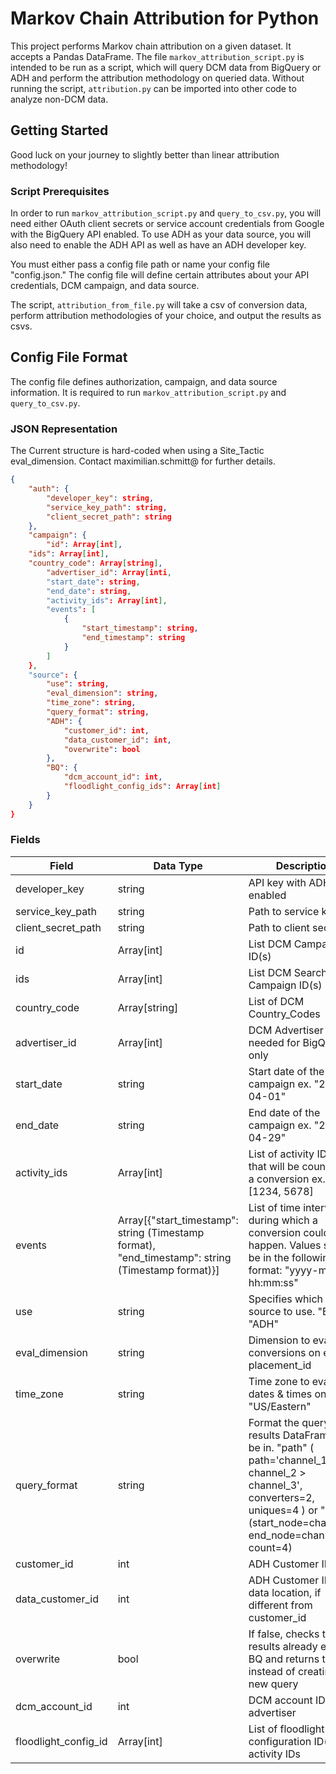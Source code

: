 # Markov Chain Attribution for Python

This project performs Markov chain attribution on a given dataset. It accepts a Pandas DataFrame. The file `markov_attribution_script.py` is intended to be run as a script, which will query DCM data from BigQuery or ADH and perform the attribution methodology on queried data. Without running the script, `attribution.py` can be imported into other code to analyze non-DCM data.

## Getting Started

Good luck on your journey to slightly better than linear attribution methodology!

### Script Prerequisites

In order to run `markov_attribution_script.py` and `query_to_csv.py`, you will need either OAuth client secrets or service account credentials from Google with the BigQuery API enabled. To use ADH as your data source, you will also need to enable the ADH API as well as have an ADH developer key.

You must either pass a config file path or name your config file "config.json." The config file will define certain attributes about your API credentials, DCM campaign, and data source.

The script, `attribution_from_file.py` will take a csv of conversion data, perform attribution methodologies of your choice, and output the results as csvs.

## Config File Format

The config file defines authorization, campaign, and data source information. It is required to run `markov_attribution_script.py` and `query_to_csv.py`.

### JSON Representation

The Current structure is hard-coded when using a Site_Tactic eval_dimension. Contact maximilian.schmitt@ for further details.

```json
{
    "auth": {
        "developer_key": string,
        "service_key_path": string,
        "client_secret_path": string
    },
    "campaign": {
        "id": Array[int],
	"ids": Array[int],
	"country_code": Array[string],
        "advertiser_id": Array[inti,
        "start_date": string,
        "end_date": string,
        "activity_ids": Array[int],
        "events": [
            {
                "start_timestamp": string,
                "end_timestamp": string
            }
        ]
    },
    "source": {
        "use": string,
        "eval_dimension": string,
        "time_zone": string,
        "query_format": string,
        "ADH": {
            "customer_id": int,
            "data_customer_id": int,
            "overwrite": bool
        },
        "BQ": {
            "dcm_account_id": int,
            "floodlight_config_ids": Array[int]
        }
    }
}
```

### Fields

| Field | Data Type | Description |
|-------|-----------|-------------|
| developer_key | string | API key with ADH API enabled |
| service_key_path | string | Path to service key file |
| client_secret_path | string | Path to client secret file |
| id | Array[int] | List DCM Campaign ID(s) |
| ids | Array[int] | List DCM Search Campaign ID(s)
| country_code | Array[string] | List of DCM Country_Codes
| advertiser_id | Array[int] | DCM Advertiser ID(s) - needed for BigQuery only
| start_date | string | Start date of the campaign ex. "2019-04-01" |
| end_date | string | End date of the campaign ex. "2019-04-29" |
| activity_ids | Array[int] | List of activity ID(s) that will be counted as a conversion ex. [1234, 5678]
| events | Array[{"start_timestamp": string (Timestamp format), "end_timestamp": string (Timestamp format)}] | List of time intervals during which a conversion could happen. Values should be in the following format: "yyyy-mm-dd hh:mm:ss" |
| use | string | Specifies which data source to use. "BQ" or "ADH" |
| eval_dimension | string | Dimension to evaluate conversions on ex. placement_id |
| time_zone | string | Time zone to evaluate dates & times on ex. "US/Eastern" |
| query_format | string | Format the query results DataFrame will be in. "path" ( path='channel_1 > channel_2 > channel_3', converters=2, uniques=4 ) or "node" (start_node=channel_1, end_node=channel_2, count=4) |
| customer_id | int | ADH Customer ID |
| data_customer_id | int | ADH Customer ID of data location, if different from customer_id |
| overwrite | bool | If false, checks to see if results already exist in BQ and returns those instead of creating a new query |
| dcm_account_id | int | DCM account ID of advertiser |
| floodlight_config_id | Array[int] | List of floodlight configuration ID(s) of activity IDs |
